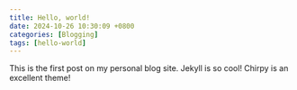 ```yaml
---
title: Hello, world!
date: 2024-10-26 10:30:09 +0800
categories: [Blogging]
tags: [hello-world]
---
```

This is the first post on my personal blog site.
Jekyll is so cool! Chirpy is an excellent theme!